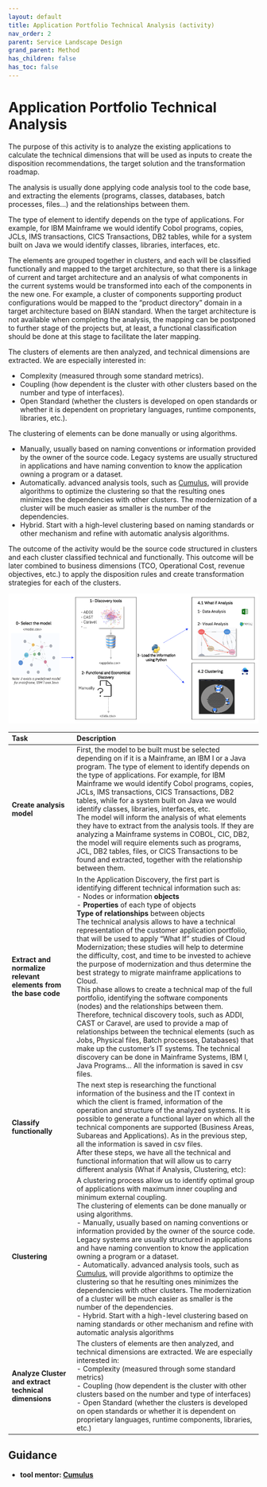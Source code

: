 ```yaml
---
layout: default
title: Application Portfolio Technical Analysis (activity)
nav_order: 2
parent: Service Landscape Design
grand_parent: Method
has_children: false
has_toc: false
---
```


# Application Portfolio Technical Analysis


The purpose of this activity is to analyze the existing applications to calculate the technical dimensions that will be used as inputs to create the disposition recommendations, the target solution and the transformation roadmap.

The analysis is usually done applying code analysis tool to the code base, and extracting the elements (programs, classes, databases, batch processes, files…) and the relationships between them.

The type of element to identify depends on the type of applications. For example, for IBM Mainframe we would identify Cobol programs, copies, JCLs, IMS transactions, CICS Transactions, DB2 tables, while for a system built on Java we would identify classes, libraries, interfaces, etc.

The elements are grouped together in clusters, and each will be classified functionally and mapped to the target architecture, so that there is a linkage of current and target architecture and an analysis of what components in the current systems would be transformed into each of the components in the new one. For example, a cluster of components supporting product configurations would be mapped to the “product directory” domain in a target architecture based on BIAN standard. When the target architecture is not available when completing the analysis, the mapping can be postponed to further stage of the projects but, at least, a functional classification should be done at this stage to facilitate the later mapping.

The clusters of elements are then analyzed, and technical dimensions are extracted. We are especially interested in:
-	Complexity (measured through some standard metrics).
-	Coupling (how dependent is the cluster with other clusters based on the number and type of interfaces).
-	Open Standard (whether the clusters is developed on open standards or whether it is dependent on proprietary languages, runtime components, libraries, etc.).

The clustering of elements can be done manually or using algorithms.
-	Manually, usually based on naming conventions or information provided by the owner of the source code. Legacy systems are usually structured in applications and have naming convention to know the application owning a program or a dataset.
-	Automatically. advanced analysis tools, such as [Cumulus](assets/documents/cumulus_description.pptx), will provide algorithms to optimize the clustering so that the resulting ones minimizes the dependencies with other clusters. The modernization of a cluster will be much easier as smaller is the number of the dependencies.
-	Hybrid. Start with a high-level clustering based on naming standards or other mechanism and refine with automatic analysis algorithms.

The outcome of the activity would be the source code structured in clusters and each cluster classified technical and functionally. This outcome will be later combined to business dimensions (TCO, Operational Cost, revenue objectives, etc.) to apply the disposition rules and create transformation strategies for each of the clusters.

![Technical Analysis](assets/images/technical_analysis.png)

| Task | Description |
|:--------------|:-------------------|
| **Create analysis model** | First, the model to be built must be selected depending on if it is a Mainframe, an IBM I or a Java program. The type of element to identify depends on the type of applications. For example, for IBM Mainframe we would identify Cobol programs, copies, JCLs, IMS transactions, CICS Transactions, DB2 tables, while for a system built on Java we would identify classes, libraries, interfaces, etc. <br /> The model will inform the analysis of what elements they have to extract from the analysis tools. If they are analyzing a Mainframe systems in COBOL, CIC, DB2, the model will require elements such as programs, JCL, DB2 tables, files, or CICS Transactions to be found and extracted, together with the relationship between them. |
| **Extract and normalize relevant elements from the base code** | In the Application Discovery, the first part is identifying different technical information such as: <br /> - Nodes or information **objects** <br /> - **Properties** of each type of objects <br /> **Type of relationships** between objects <br /> The technical analysis allows to have a technical representation of the customer application portfolio, that will be used to apply “What If” studies of Cloud Modernization; these studies will help to determine the difficulty, cost, and time to be invested to achieve the purpose of modernization and thus determine the best strategy to migrate mainframe applications to Cloud. <br /> This phase allows to create a technical map of the full portfolio, identifying the software components (nodes) and the relationships between them. <br /> Therefore, technical discovery tools, such as ADDI, CAST or Caravel, are used to provide a map of relationships between the technical elements (such as Jobs, Physical files, Batch processes, Databases) that make up the customer’s IT systems. The technical discovery can be done in Mainframe Systems, IBM I, Java Programs…  All the information is saved in csv files.
| **Classify functionally** | The next step is researching the functional information of the business and the IT context in which the client is framed, information of the operation and structure of the analyzed systems. It is possible to generate a functional layer on which all the technical components are supported (Business Areas, Subareas and Applications). As in the previous step, all the information is saved in csv files. <br /> After these steps, we have all the technical and functional information that will allow us to carry different analysis (What if Analysis, Clustering, etc):|
| **Clustering** |  A clustering process allow us to identify optimal group of applications with maximum inner coupling and minimum external coupling. <br /> The clustering of elements can be done manually or using algorithms. <br /> - Manually, usually based on naming conventions or information provided by the owner of the source code. Legacy systems are usually structured in applications and have naming convention to know the application owning a program or a dataset. <br /> - Automatically. advanced analysis tools, such as [Cumulus](assets/documents/cumulus_description.pptx), will provide algorithms to optimize the clustering so that he resulting ones minimizes the dependencies with other clusters. The modernization of a cluster will be much easier as smaller is the number of the dependencies. <br /> - Hybrid. Start with a high-level clustering based on naming standards or other mechanism and refine with automatic analysis algorithms |
| **Analyze Cluster and extract technical dimensions** | The clusters of elements are then analyzed, and technical dimensions are extracted. We are especially interested in: <br /> - Complexity (measured through some standard metrics) <br /> - Coupling (how dependent is the cluster with other clusters based on the number and type of interfaces) <br /> - Open Standard (whether the clusters is developed on open standards or whether it is dependent on proprietary languages, runtime components, libraries, etc.) | 


## Guidance

* **tool mentor:  [Cumulus](assets/documents/cumulus_description.pptx)**
